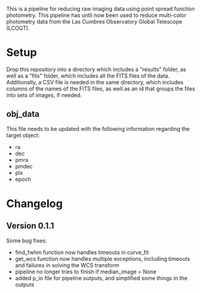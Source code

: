 This is a pipeline for reducing raw imaging data using point spread function
photometry. This pipeline has until now been used to reduce multi-color
photometry data from the Las Cumbres Observatory Global Telescope (LCOGT).

# Setup

Drop this repository into a directory which includes a "results" folder, as well
as a "fits" folder, which includes all the FITS files of the data.
Additionally, a CSV file is needed in the same directory, which includes
columns of the names of the FITS files, as well as an id that groups the files
into sets of images, if needed.

## obj_data

This file needs to be updated with the following information regarding the
target object:

- ra
- dec
- pmra
- pmdec
- plx
- epoch

# Changelog

## Version 0.1.1
Some bug fixes:
- find_fwhm function now handles timeouts in curve_fit
- get_wcs function now handles multiple exceptions, including timeouts and
  failures in solving the WCS transform
- pipeline no longer tries to finish if median_image = None
- added p_io file for pipeline outputs, and simplified some things in the outputs
